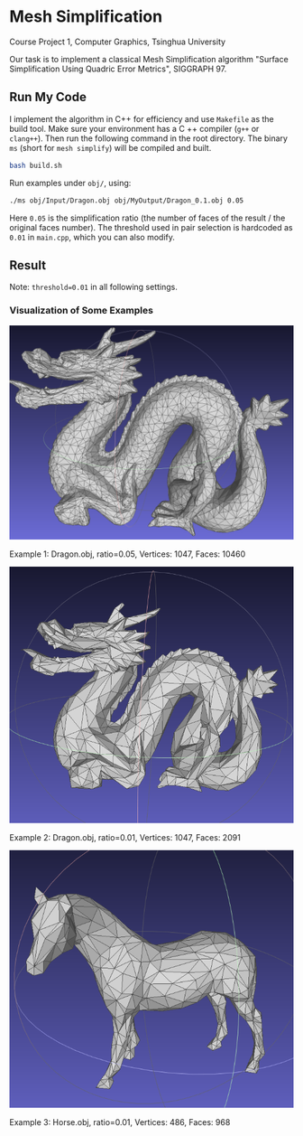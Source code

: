 # Mesh Simplification

Course Project 1, Computer Graphics, Tsinghua University

Our task is to implement a classical Mesh Simplification algorithm "Surface Simplification Using Quadric Error Metrics", SIGGRAPH 97.

## Run My Code

I implement the algorithm in C++ for efficiency and use `Makefile` as the build tool. Make sure your environment has a C
++ compiler (`g++` or `clang++`). Then run the following command in the root directory. The binary `ms` (short for `mesh simplify`) will be compiled and built.

```bash
bash build.sh
```

Run examples under `obj/`, using:

```bash
./ms obj/Input/Dragon.obj obj/MyOutput/Dragon_0.1.obj 0.05
```

Here `0.05` is the simplification ratio (the number of faces of the result / the original faces number). The threshold used in pair selection is hardcoded as `0.01` in `main.cpp`, which you can also modify.


## Result

Note: `threshold=0.01` in all following settings.

### Visualization of Some Examples

<img src="assets/dragon.png" alt="" width="600"/>

Example 1: Dragon.obj, ratio=0.05, Vertices: 1047, Faces: 10460

<img src="assets/dragon1.png" alt="" width="600"/>

Example 2: Dragon.obj, ratio=0.01, Vertices: 1047, Faces: 2091

<img src="assets/horse.png" alt="" width="600"/>

Example 3: Horse.obj, ratio=0.01, Vertices: 486, Faces: 968


